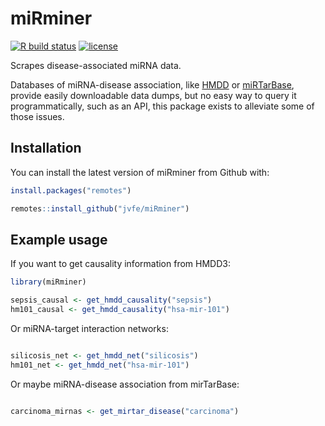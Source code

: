 
<!-- README.md is generated from README.Rmd. Please edit that file -->

# miRminer

<!-- badges: start -->

[![R build
status](https://github.com/jvfe/miRminer/workflows/R-CMD-check/badge.svg)](https://github.com/jvfe/miRminer/actions)
[![license](https://img.shields.io/badge/license-MIT-lightgrey)](https://github.com/jvfe/miRminer/blob/master/LICENSE.md)
<!-- badges: end -->

Scrapes disease-associated miRNA data.

Databases of miRNA-disease association, like
[HMDD](http://www.cuilab.cn/hmdd) or
[miRTarBase](http://mirtarbase.cuhk.edu.cn/php/), provide easily
downloadable data dumps, but no easy way to query it programmatically,
such as an API, this package exists to alleviate some of those issues.

## Installation

You can install the latest version of miRminer from Github with:

``` r
install.packages("remotes")

remotes::install_github("jvfe/miRminer")
```

## Example usage

If you want to get causality information from HMDD3:

``` r
library(miRminer)

sepsis_causal <- get_hmdd_causality("sepsis")
hm101_causal <- get_hmdd_causality("hsa-mir-101")
```

Or miRNA-target interaction networks:

``` r

silicosis_net <- get_hmdd_net("silicosis")
hm101_net <- get_hmdd_net("hsa-mir-101")
```

Or maybe miRNA-disease association from mirTarBase:

``` r

carcinoma_mirnas <- get_mirtar_disease("carcinoma")
```
